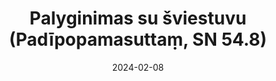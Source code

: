 ---
layout: page
title: 'Palyginimas su šviestuvu (Padīpopamasuttaṃ, SN 54.8)'
category: susijusios suttos
index: 
    - Meditacija
    - Atida kvėpavimui (ānāpānassati)
sortIndex: 54008
date: 2024-02-08
tags: 
    - Meditacija
    - Atida kvėpavimui (ānāpānassati)
suttacentral: sn54.8
---